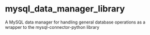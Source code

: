 # mysql_data_manager_library
A MySQL data manager for handling general database operations as a wrapper to the mysql-connector-python library
